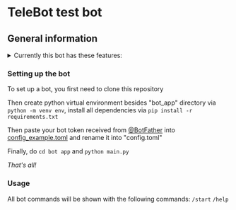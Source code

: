 # TeleBot test bot 

## General information

<details><summary>Currently this bot has these features:</summary>
<p>

- [x] Send weather forecast for 3 days as image
- [x] Send weather forecast for the week as text
- [x] ~~Echo other messages~~ (***already deleted in dev branch***)
- [ ] Send layered menu to user (***currently testing on dev branch***) 

</p>
</details>

### Setting up the bot

To set up a bot, you first need to clone this repository

Then create python virtual environment besides "bot_app" directory via `python -m venv env`,
install all dependencies via `pip install -r requirements.txt`

Then paste your bot token received from [@BotFather](https://t.me/BotFather) into [config_example.toml](./bot_app/config_example.toml) and rename it into "config.toml"

Finally, do `cd bot app` and `python main.py`

*That's all!*

### Usage

All bot commands will be shown with the following commands:
`/start`
`/help`

<!-- ### Examples -->
